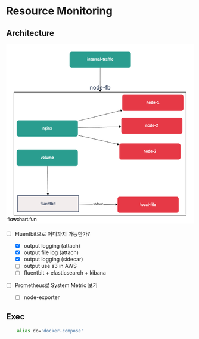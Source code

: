 # Resource Monitoring

## Architecture

![i-want](./public/i-want.png)

- [ ] Fluentbit으로 어디까지 가능한가?

  - [x] output logging (attach)
  - [x] output file log (attach)
  - [x] output logging (sidecar)
  - [ ] output use s3 in AWS
  - [ ] fluentbit + elasticsearch + kibana

- [ ] Prometheus로 System Metric 보기
  - [ ] node-exporter

## Exec

```sh
    alias dc='docker-compose'
```
